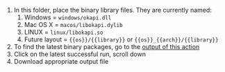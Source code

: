 1. In this folder, place the binary library files. They are currently named:
   1. Windows = `windows/okapi.dll`
   2. Mac OS X = `macos/libokapi.dylib`
   3. LINUX = `linux/libokapi.so`
   4. Future layout = `{{os}}/{{library}}` or `{{os}}_{{arch}}/{{library}}`
2. To find the latest binary packages, go to the [output of this action](https://github.com/trinsic-id/okapi/actions/workflows/build-libs.yml)
3. Click on the latest successful run, scroll down
4. Download appropriate output file